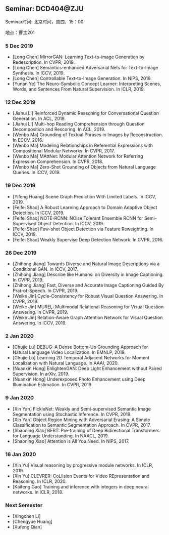 ## Seminar: DCD404@ZJU

Seminar时间: 北京时间，周四，15：00

地点：曹主201

### 5 Dec 2019
- [Long Chen] MirrorGAN: Learning Text-to-image Generation by Redescription. In CVPR, 2019.
- [Long Chen] Semantics-enhanced Adversarial Nets for Text-to-Image Synthesis. In ICCV, 2019.
- [Long Chen] Controllable Text-to-Image Generation. In NIPS, 2019.
- [Yunan Ye] The Neuro-Symbolic Concept Learner: Interpreting Scenes, Words, and Sentences From Natural Supervision. In ICLR, 2019.

### 12 Dec 2019
- [Jiahui Li] Reinforced Dynamic Reasoning for Conversational Question Generation. In ACL, 2019.
- [Jiahui Li] Multi-hop Reading Comprehension through Question Decomposition and Rescoring. In ACL, 2019.
- [Wenbo Ma] Grounding of Textual Phrases in Images by Reconstruction. In ECCV, 2016.
- [Wenbo Ma] Modeling Relationships in Referential Expressions with Compositional Modular Networks. In CVPR, 2017.
- [Wenbo Ma] MAttNet: Modular Attention Network for Referring Expression Comprehension. In CVPR, 2018.
- [Wenbo Ma] Zero-Shot Grounding of Objects from Natural Language Queries. In ICCV, 2019.

  

### 19 Dec 2019
- [Yifeng Huang] Scene Graph Prediction With Limited Labels. In ICCV, 2019.
- [Feifei Shao] A Robust Learning Approach to Domain Adaptive Object Detection. In ICCV, 2019.
- [Feifei Shao] NOTE-RCNN: NOise Tolerant Ensemble RCNN for Semi-Supervised Object Detection. In ICCV, 2019.
- [Feifei Shao] Few-shot Object Detection via Feature Reweighting. In ICCV, 2019.
- [Feifei Shao] Weakly Supervise Deep Detection Network. In CVPR, 2016.

### 26 Dec 2019
- [Zhihong Jiang] Towards Diverse and Natural Image Descriptions via a Conditional GAN. In ICCV, 2017.
- [Zhihong Jiang] Describe like Humans: on Diversity in Image Captioning. In CVPR, 2019.
- [Zhihong Jiang] Fast, Diverse and Accurate Image Captioning Guided By Prat-of-Speech. In CVPR, 2019.
- [Weike Jin] Cycle-Consistency for Robust Visual Question Answering. In CVPR, 2019.
- [Weike Jin] MUREL: Multimodal Relational Reasoning for Visual Question Answering. In CVPR, 2019.
- [Weike Jin] Relation-Aware Graph Attention Network for Visual Question Answering. In ICCV, 2019.

### 2 Jan 2020
- [Chujie Lu] DEBUG: A Dense Bottom-Up Grounding Approach for Natural Language Video Localization. In EMNLP, 2019.
- [Chujie Lu] Learning 2D Temporal Adjacent Networks for Moment Localization with Natural Language. In AAAI, 2020.
- [Nuanxin Hong] EnlightenGAN: Deep Light Enhancement without Paired Supervision. In arXiv, 2019.
- [Nuanxin Hong] Underexposed Photo Enhancement using Deep Illumination Estimation. In CVPR, 2019.

### 9 Jan 2020
- [Xin Yan] FickleNet: Weakly and Semi-supervised Semantic Image Segmentation using Stochastic Inference. In CVPR, 2019.
- [Xin Yan] Object Region Mining with Adversarial Erasing: A Simple Classification to Semantic Segmentation Approach. In CVPR, 2017.
- [Shaoning Xiao] BERT: Pre-training of Deep Bidirectional Transformers for Language Understanding. In NAACL, 2019.
- [Shaoning Xiao] Attention is All You Need. In NIPS, 2017.

### 16 Jan 2020
- [Xin Yu] Visual reasoning by progressive module networks. In ICLR, 2019.
- [Xin Yu] CLEVRER: CoLlision Events for Video REpresentation and Reasoning. In ICLR, 2020.
- [Kaifeng Gao] Training and inference with integers in deep neural networks. In ICLR, 2018.

### Next Semester
- [Xingchen Li]
- [Chengyue Huang]
- [Xufeng Qian]
